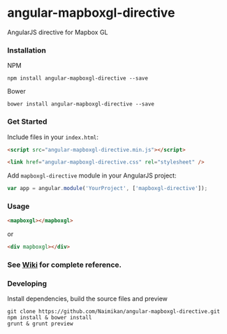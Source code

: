 # angular-mapboxgl-directive
AngularJS directive for Mapbox GL


### Installation

NPM
```shell
npm install angular-mapboxgl-directive --save
```

Bower
```shell
bower install angular-mapboxgl-directive --save
```

### Get Started

Include files in your `index.html`:
```html
<script src="angular-mapboxgl-directive.min.js"></script>

<link href="angular-mapboxgl-directive.css" rel="stylesheet" />
```

Add `mapboxgl-directive` module in your AngularJS project:
```javascript
var app = angular.module('YourProject', ['mapboxgl-directive']);
```

### Usage

```html
<mapboxgl></mapboxgl>
```
or
```html
<div mapboxgl></div>
```

### See [Wiki](https://github.com/Naimikan/angular-mapboxgl-directive/wiki) for complete reference.

### Developing
Install dependencies, build the source files and preview

```shell
git clone https://github.com/Naimikan/angular-mapboxgl-directive.git
npm install & bower install
grunt & grunt preview
```
